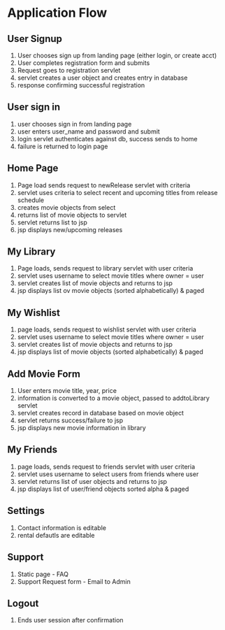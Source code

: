 # Application Flow

## User Signup

1. User chooses sign up from landing page (either login, or create acct)
2. User completes registration form and submits
3. Request goes to registration servlet
4. servlet creates a user object and creates entry in database
5. response confirming successful registration

## User sign in
  1.  user chooses sign in from landing page
  2. user enters user_name and password and submit
  3. login servlet authenticates against db, success sends to home
  4. failure is returned to login page
  
## Home Page
  1. Page load sends request to newRelease servlet with criteria
  2. servlet uses criteria to select recent and upcoming titles from release schedule
  3. creates movie objects from select
  4. returns list of movie objects to servlet
  5. servlet returns list to jsp
  6. jsp displays new/upcoming releases
  
## My Library
  1. Page loads, sends request to library servlet with user criteria
  2. servlet uses username to select movie titles where owner = user
  3. servlet creates list of movie objects and returns to jsp
  4. jsp displays list ov movie objects (sorted alphabetically) & paged

## My Wishlist
  1. page loads, sends request to wishlist servlet with user criteria
  2. servlet uses username to select movie titles where owner = user
  3. servlet creates list of movie objects and returns to jsp
  4. jsp displays list of movie objects (sorted alphabetically) & paged
  
## Add Movie Form
  1. User enters movie title, year, price
  2. information is converted to a movie object, passed to addtoLibrary servlet
  3. servlet creates record in database based on movie object
  4. servlet returns success/failure to jsp
  5. jsp displays new movie information in library
  
## My Friends
  1. page loads, sends request to friends servlet with user criteria
  2. servlet uses username to select users from friends where user
  3. servlet returns list of user objects and returns to jsp
  4. jsp displays list of user/friend objects sorted alpha & paged
  
## Settings
  1. Contact information is editable
  2. rental defautls are editable
  
## Support
  1. Static page - FAQ
  2. Support Request form - Email to Admin
  
## Logout
  1. Ends user session after confirmation
  

